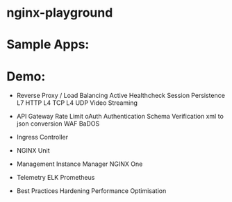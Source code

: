 # nginx-playground
 
# Sample Apps:


# Demo:
- Reverse Proxy / Load Balancing
Active Healthcheck
Session Persistence
L7 HTTP
L4 TCP
L4 UDP
Video Streaming


- API Gateway
Rate Limit
oAuth Authentication
Schema Verification
xml to json conversion
WAF
BaDOS

- Ingress Controller

- NGINX Unit

- Management
Instance Manager
NGINX One

- Telemetry
ELK
Prometheus

- Best Practices
Hardening
Performance Optimisation